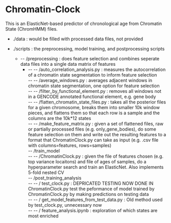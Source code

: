 # Chromatin-Clock

This is an ElasticNet-based predictor of chronological age from Chromatin State (ChromHMM) files.  

* ./data : would be filled with processed data files, not provided  

* ./scripts : the preprocessing, model training, and postprocessing scripts  
  * -- /preprocessing : does feature selection and combines seperate data files into a single data matrix of features
    * -- -- /auto_correlation_analysis.py : measures the autocorrelation of a chromatin state segmentation to inform feature selection  
    -- -- /average_windows.py : averages adjacent windows in chromatin state segmentation, one option for feature selection  
    -- -- /filter_by_functional_element.py : removes all windows not in a GENCODE annotated functional element, e.g. gene body  
    -- -- /flatten_chromatin_state_files.py : takes all the posterior files for a given chromosome, breaks them into smaller 10k window pieces, and flattens them so that each row is a sample and the columns are the 10k*12 states  
    -- -- /make_feature_matrix.py : given a set of flattened files, raw or partially processed files (e.g. only_gene_bodies), do some feature selection on them and write out the resulting features to a format that ChromatinClock.py can take as input (e.g. .csv file with columns=features, rows=samples)  
 -- /train_model  
    -- -- /ChromatinClock.py : given the file of features chosen (e.g. top variance locaitons) and file of ages of samples, do a hyperparameter search and train an ElasticNet. Also implements 5-fold nested CV  
 -- /post_training_analysis  
    -- -- / test_clock.py : DEPRICATED TESTING NOW DONE IN ChromatinClock.py test the peformance of model trained by ChromatinClock.py by making predictions on testing data  
    -- -- / get_model_features_from_test_data.py : Old method used by test_clock.py, unnecessary now  
    -- -- / feature_analysis.ipynb : exploration of which states are most enriched  
    
